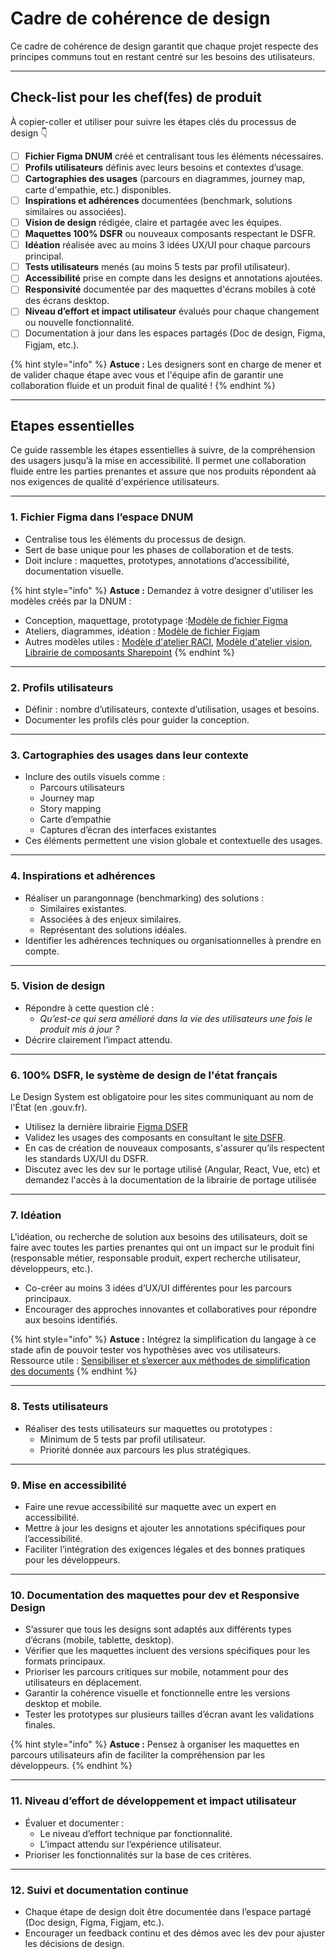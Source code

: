 # Cadre de cohérence de design

Ce cadre de cohérence de design garantit que chaque projet respecte des principes communs tout en restant centré sur les besoins des utilisateurs. 

---

## Check-list pour les chef(fes) de produit

À copier-coller et utiliser pour suivre les étapes clés du processus de design 👇

- [ ] **Fichier Figma DNUM** créé et centralisant tous les éléments nécessaires.
- [ ] **Profils utilisateurs** définis avec leurs besoins et contextes d’usage.
- [ ] **Cartographies des usages** (parcours en diagrammes, journey map, carte d'empathie, etc.) disponibles.
- [ ] **Inspirations et adhérences** documentées (benchmark, solutions similaires ou associées).
- [ ] **Vision de design** rédigée, claire et partagée avec les équipes.
- [ ] **Maquettes 100% DSFR** ou nouveaux composants respectant le DSFR.
- [ ] **Idéation** réalisée avec au moins 3 idées UX/UI pour chaque parcours principal.
- [ ] **Tests utilisateurs** menés (au moins 5 tests par profil utilisateur).
- [ ] **Accessibilité** prise en compte dans les designs et annotations ajoutées.
- [ ] **Responsivité** documentée par des maquettes d'écrans mobiles à coté des écrans desktop.
- [ ] **Niveau d’effort et impact utilisateur** évalués pour chaque changement ou nouvelle fonctionnalité.
- [ ] Documentation à jour dans les espaces partagés (Doc de design, Figma, Figjam, etc.).

{% hint style="info" %}
**Astuce :** Les designers sont en charge de mener et de valider chaque étape avec vous et l'équipe afin de garantir une collaboration fluide et un produit final de qualité !
{% endhint %}


---

## Etapes essentielles

Ce guide rassemble les étapes essentielles à suivre, de la compréhension des usagers jusqu’à la mise en accessibilité. Il permet une collaboration fluide entre les parties prenantes et assure que nos produits répondent aà nos exigences de qualité d'expérience utilisateurs. 

---

### 1. **Fichier Figma dans l’espace DNUM**
- Centralise tous les éléments du processus de design.
- Sert de base unique pour les phases de collaboration et de tests.
- Doit inclure : maquettes, prototypes, annotations d’accessibilité, documentation visuelle.

{% hint style="info" %}
**Astuce :** Demandez à votre designer d'utiliser les modèles créés par la DNUM :
* Conception, maquettage, prototypage :[Modèle de fichier Figma](https://www.figma.com/design/XMBYkb0Yfgf5Xwus7Qqi4F/Mod%C3%A8le-Figma?m=auto&t=4yobmo0a54wCxCct-6)
* Ateliers, diagrammes, idéation : [Modèle de fichier Figjam](https://www.figma.com/board/etgOPbk0hSxLYYWNM6XAJ0/Mod%C3%A8le---Fiichier-Figjam?t=irWaNRhEZf6oeXR3-6)
* Autres modèles utiles : [Modèle d'atelier RACI](https://www.figma.com/board/s9HzWSaD1LE7x84QUlN0EJ/Mod%C3%A8le---Atelier-RACI?t=irWaNRhEZf6oeXR3-6), [Modèle d'atelier vision](https://www.figma.com/board/ti4nGxJl3va5N67vhARvQJ/Mod%C3%A8le---Atelier-vision-et-besoins-produit?t=irWaNRhEZf6oeXR3-6), [Librairie de composants Sharepoint](https://www.figma.com/design/G6JxOLI7zE4BHcmwvMZDSH/SharePoint-Web-UI-Kit-(Community)?m=auto&t=irWaNRhEZf6oeXR3-6)
{% endhint %}

---

### 2. **Profils utilisateurs**
- Définir : nombre d’utilisateurs, contexte d’utilisation, usages et besoins.
- Documenter les profils clés pour guider la conception.

---

### 3. **Cartographies des usages dans leur contexte**
- Inclure des outils visuels comme :
  - Parcours utilisateurs
  - Journey map
  - Story mapping
  - Carte d’empathie
  - Captures d’écran des interfaces existantes
- Ces éléments permettent une vision globale et contextuelle des usages.

---

### 4. **Inspirations et adhérences**
- Réaliser un parangonnage (benchmarking) des solutions :
  - Similaires existantes.
  - Associées à des enjeux similaires.
  - Représentant des solutions idéales.
- Identifier les adhérences techniques ou organisationnelles à prendre en compte.

---

### 5. **Vision de design**
- Répondre à cette question clé :
  - *Qu’est-ce qui sera amélioré dans la vie des utilisateurs une fois le produit mis à jour ?*
- Décrire clairement l’impact attendu.

---

### 6. **100% DSFR, le système de design de l'état français**
Le Design System est obligatoire pour les sites communiquant au nom de l'État (en .gouv.fr).
- Utilisez la dernière librairie [Figma DSFR](https://www.figma.com/@gouvfr)
- Validez les usages des composants en consultant le [site DSFR](https://www.systeme-de-design.gouv.fr/composants-et-modeles).
- En cas de création de nouveaux composants, s'assurer qu’ils respectent les standards UX/UI du DSFR.
- Discutez avec les dev sur le portage utilisé (Angular, React, Vue, etc) et demandez l'accès à la documentation de la librairie de portage utilisée

---

### 7. **Idéation**
L'idéation, ou recherche de solution aux besoins des utilisateurs, doit se faire avec toutes les parties prenantes qui ont un impact sur le produit fini (responsable métier, responsable produit, expert recherche utilisateur, développeurs, etc.).
- Co-créer au moins 3 idées d’UX/UI différentes pour les parcours principaux.
- Encourager des approches innovantes et collaboratives pour répondre aux besoins identifiés.

{% hint style="info" %}
**Astuce :** Intégrez la simplification du langage à ce stade afin de pouvoir tester vos hypothèses avec vos utilisateurs. Ressource utile : [Sensibiliser et s’exercer aux méthodes de simplification des documents](
https://www.modernisation.gouv.fr/outils-et-formations/simplifier-les-documents-administratifs#ConsidererUsager) 
{% endhint %}


---

### 8. **Tests utilisateurs**
- Réaliser des tests utilisateurs sur maquettes ou prototypes :
  - Minimum de 5 tests par profil utilisateur.
  - Priorité donnée aux parcours les plus stratégiques.

---

### 9. **Mise en accessibilité**
- Faire une revue accessibilité sur maquette avec un expert en accessibilité.
- Mettre à jour les designs et ajouter les annotations spécifiques pour l’accessibilité.
- Faciliter l’intégration des exigences légales et des bonnes pratiques pour les développeurs.

---

### 10. **Documentation des maquettes pour dev et Responsive Design**
- S’assurer que tous les designs sont adaptés aux différents types d’écrans (mobile, tablette, desktop).
- Vérifier que les maquettes incluent des versions spécifiques pour les formats principaux.
- Prioriser les parcours critiques sur mobile, notamment pour des utilisateurs en déplacement.
- Garantir la cohérence visuelle et fonctionnelle entre les versions desktop et mobile.
- Tester les prototypes sur plusieurs tailles d’écran avant les validations finales.

{% hint style="info" %}
**Astuce :** Pensez à organiser les maquettes en parcours utilisateurs afin de faciliter la compréhension par les développeurs. 
{% endhint %}

---

### 11. **Niveau d’effort de développement et impact utilisateur**
- Évaluer et documenter :
  - Le niveau d’effort technique par fonctionnalité.
  - L’impact attendu sur l’expérience utilisateur.
- Prioriser les fonctionnalités sur la base de ces critères.

---

### 12. **Suivi et documentation continue**
- Chaque étape de design doit être documentée dans l’espace partagé (Doc design, Figma, Figjam, etc.).
- Encourager un feedback continu et des démos avec les dev pour ajuster les décisions de design.

